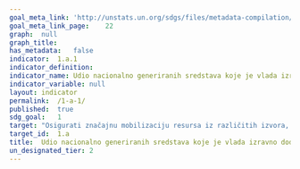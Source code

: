 ```yaml
---	
goal_meta_link:	'http://unstats.un.org/sdgs/files/metadata-compilation/Metadata-Goal-1.pdf'
goal_meta_link_page:	22
graph:	null
graph_title:	
has_metadata:	false
indicator:	1.a.1
indicator_definition:	
indicator_name:	Udio nacionalno generiranih sredstava koje je vlada izravno dodijelila programima redukcije siromaštva
indicator_variable:	null
layout:	indicator
permalink:	/1-a-1/
published:	true  
sdg_goal:	1
target:	"Osigurati značajnu mobilizaciju resursa iz različitih izvora, uključujući bolju razvojnu suradnju, kako bi se pružila odgovarajuća i predvidiva sredstva za zemlje u razvoju, posebno za najmanje razvijene zemlje, a za provedbu programa i politika suzbijanja siromaštva u svim njegovim dimenzijama"
target_id:	1.a
title:	Udio nacionalno generiranih sredstava koje je vlada izravno dodijelila programima redukcije siromaštva
un_designated_tier:	2
---	
```

